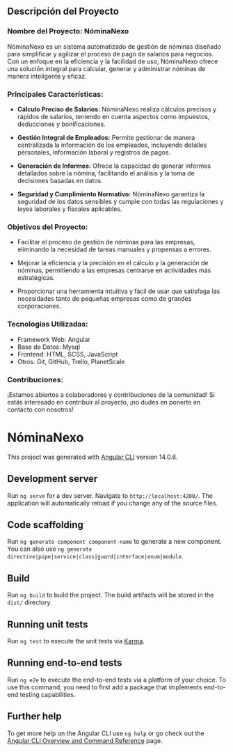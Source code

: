 ## Descripción del Proyecto

### Nombre del Proyecto: NóminaNexo

NóminaNexo es un sistema automatizado de gestión de nóminas diseñado para simplificar y agilizar el proceso de pago de salarios para negocios. Con un enfoque en la eficiencia y la facilidad de uso, NóminaNexo ofrece una solución integral para calcular, generar y administrar nóminas de manera inteligente y eficaz.

### Principales Características:

- **Cálculo Preciso de Salarios:** NóminaNexo realiza cálculos precisos y rápidos de salarios, teniendo en cuenta aspectos como impuestos, deducciones y bonificaciones.
  
- **Gestión Integral de Empleados:** Permite gestionar de manera centralizada la información de los empleados, incluyendo detalles personales, información laboral y registros de pagos.

- **Generación de Informes:** Ofrece la capacidad de generar informes detallados sobre la nómina, facilitando el análisis y la toma de decisiones basadas en datos.

- **Seguridad y Cumplimiento Normativo:** NóminaNexo garantiza la seguridad de los datos sensibles y cumple con todas las regulaciones y leyes laborales y fiscales aplicables.

### Objetivos del Proyecto:

- Facilitar el proceso de gestión de nóminas para las empresas, eliminando la necesidad de tareas manuales y propensas a errores.
  
- Mejorar la eficiencia y la precisión en el cálculo y la generación de nóminas, permitiendo a las empresas centrarse en actividades más estratégicas.

- Proporcionar una herramienta intuitiva y fácil de usar que satisfaga las necesidades tanto de pequeñas empresas como de grandes corporaciones.

### Tecnologías Utilizadas:

- Framework Web: Angular
- Base de Datos: Mysql
- Frontend: HTML, SCSS, JavaScript
- Otros: Git, GitHub, Trello, PlanetScale


### Contribuciones:

¡Estamos abiertos a colaboradores y contribuciones de la comunidad! Si estás interesado en contribuir al proyecto, ¡no dudes en ponerte en contacto con nosotros!

# NóminaNexo

This project was generated with [Angular CLI](https://github.com/angular/angular-cli) version 14.0.6.

## Development server

Run `ng serve` for a dev server. Navigate to `http://localhost:4200/`. The application will automatically reload if you change any of the source files.

## Code scaffolding

Run `ng generate component component-name` to generate a new component. You can also use `ng generate directive|pipe|service|class|guard|interface|enum|module`.

## Build

Run `ng build` to build the project. The build artifacts will be stored in the `dist/` directory.

## Running unit tests

Run `ng test` to execute the unit tests via [Karma](https://karma-runner.github.io).

## Running end-to-end tests

Run `ng e2e` to execute the end-to-end tests via a platform of your choice. To use this command, you need to first add a package that implements end-to-end testing capabilities.

## Further help

To get more help on the Angular CLI use `ng help` or go check out the [Angular CLI Overview and Command Reference](https://angular.io/cli) page.
